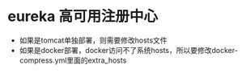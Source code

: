 # eureka 高可用注册中心

- 如果是tomcat单独部署，则需要修改hosts文件
- 如果是docker部署，docker访问不了系统hosts，所以要修改docker-compress.yml里面的extra_hosts